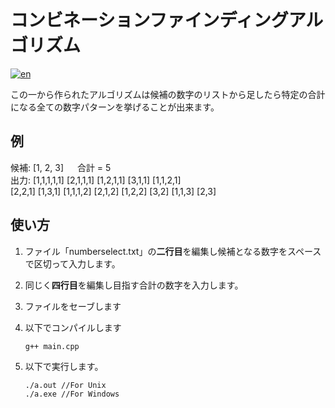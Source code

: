 # コンビネーションファインディングアルゴリズム
[![en](https://img.shields.io/badge/lang-en-blue.svg)](https://github.com/renm10/CombFinder/blob/main/README.MD)

この一から作られたアルゴリズムは候補の数字のリストから足したら特定の合計になる全ての数字パターンを挙げることが出来ます。

## 例
候補: [1, 2, 3]　&nbsp; 合計 = 5  
出力: [1,1,1,1,1]  [2,1,1,1]  [1,2,1,1]  [3,1,1]  [1,1,2,1]  
[2,2,1]  [1,3,1]  [1,1,1,2]  [2,1,2] [1,2,2] [3,2]  [1,1,3]  [2,3]

## 使い方
1. ファイル「numberselect.txt」の**二行目**を編集し候補となる数字をスペースで区切って入力します。  

2. 同じく**四行目**を編集し目指す合計の数字を入力します。

3. ファイルをセーブします

4. 以下でコンパイルします
    ```
    g++ main.cpp
    ```
5. 以下で実行します。
    ```
    ./a.out //For Unix
    ./a.exe //For Windows
    ```